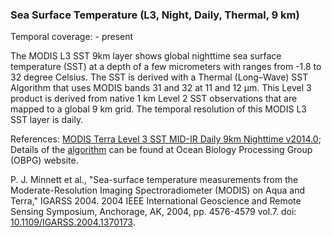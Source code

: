### Sea Surface Temperature (L3, Night, Daily, Thermal, 9 km)
Temporal coverage:  - present

The MODIS L3 SST 9km layer shows global nighttime sea surface temperature (SST) at a depth of a few micrometers with ranges from -1.8 to 32 degree Celsius. The SST is derived with a Thermal (Long–Wave) SST Algorithm that uses MODIS bands 31 and 32 at 11 and 12 μm. This Level 3 product is derived from native 1 km Level 2 SST observations that are mapped to a global 9 km grid. The temporal resolution of this MODIS L3 SST layer is daily.

References:
[MODIS Terra Level 3 SST MID-IR Daily 9km Nighttime v2014.0](https://podaac.jpl.nasa.gov/dataset/MODIS_TERRA_L3_SST_MID-IR_MONTHLY_9KM_NIGHTTIME_V2014.0);
Details of the [algorithm](https://oceancolor.gsfc.nasa.gov/atbd/sst4/) can be found at Ocean Biology Processing Group (OBPG) website.

P. J. Minnett et al., "Sea-surface temperature measurements from the Moderate-Resolution Imaging Spectroradiometer (MODIS) on Aqua and Terra," IGARSS 2004. 2004 IEEE International Geoscience and Remote Sensing Symposium, Anchorage, AK, 2004, pp. 4576-4579 vol.7. doi: [10.1109/IGARSS.2004.1370173](http://dx.doi.org/10.1109/IGARSS.2004.1370173).
